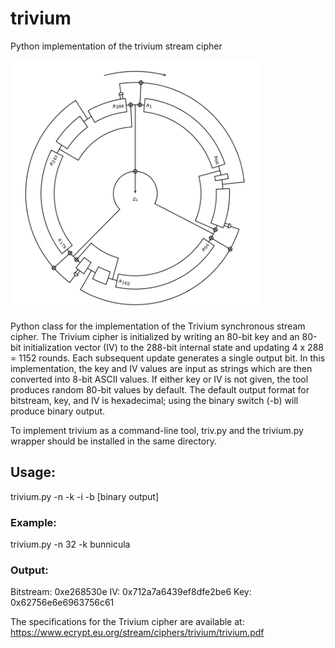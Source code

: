 # trivium
Python implementation of the trivium stream cipher

<img src="trivium_image.png" alt="example" width="400" height="400" />

Python class for the implementation of the Trivium synchronous stream cipher. The Trivium 
cipher is initialized by writing an 80-bit key and an 80-bit initialization vector (IV) 
to the 288-bit internal state and updating 4 x 288 = 1152 rounds. Each subsequent update 
generates a single output bit. In this implementation, the key and IV values are input as
strings which are then converted into 8-bit ASCII values. If either key or IV is not given,
the tool produces random 80-bit values by default. The default output format for bitstream,
key, and IV is hexadecimal; using the binary switch (-b) will produce binary output.

To implement trivium as a command-line tool, triv.py and the trivium.py
wrapper should be installed in the same directory.

## Usage:

trivium.py -n <number of output bits> -k <key string> -i <IV string> -b [binary output]

### Example:
trivium.py -n 32 -k bunnicula

### Output:
Bitstream: 0xe268530e
IV: 0x712a7a6439ef8dfe2be6
Key: 0x62756e6e6963756c61

The specifications for the Trivium cipher are available at:
https://www.ecrypt.eu.org/stream/ciphers/trivium/trivium.pdf
